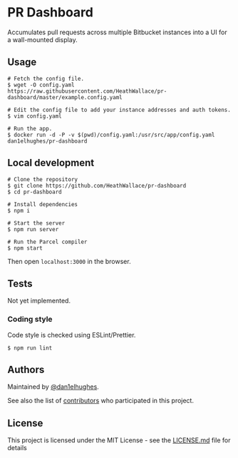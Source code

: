 # PR Dashboard

Accumulates pull requests across multiple Bitbucket instances into a UI for a wall-mounted display.

## Usage

```shell
# Fetch the config file.
$ wget -O config.yaml https://raw.githubusercontent.com/HeathWallace/pr-dashboard/master/example.config.yaml

# Edit the config file to add your instance addresses and auth tokens.
$ vim config.yaml

# Run the app.
$ docker run -d -P -v $(pwd)/config.yaml:/usr/src/app/config.yaml dan1elhughes/pr-dashboard
```

## Local development

```shell
# Clone the repository
$ git clone https://github.com/HeathWallace/pr-dashboard
$ cd pr-dashboard

# Install dependencies
$ npm i

# Start the server
$ npm run server

# Run the Parcel compiler
$ npm start
```

Then open `localhost:3000` in the browser.

## Tests

Not yet implemented.

### Coding style

Code style is checked using ESLint/Prettier.

```
$ npm run lint
```

## Authors

Maintained by [@dan1elhughes](https://github.com/dan1elhughes).

See also the list of [contributors](https://github.com/heathwallace/pr-dashboard/contributors) who participated in this project.

## License

This project is licensed under the MIT License - see the [LICENSE.md](LICENSE.md) file for details
